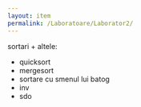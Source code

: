 ```yaml
---
layout: item
permalink: /Laboratoare/Laborator2/
---
```


sortari + altele:

- quicksort
- mergesort
- sortare cu smenul lui batog
- inv
- sdo

